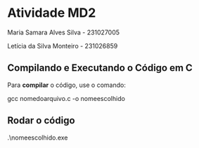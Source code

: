 # Atividade MD2

Maria Samara Alves Silva - 231027005

Letícia da Silva Monteiro - 231026859

## Compilando e Executando o Código em C

Para **compilar** o código, use o comando:

gcc nomedoarquivo.c -o nomeescolhido

## Rodar o código
.\nomeescolhido.exe  


